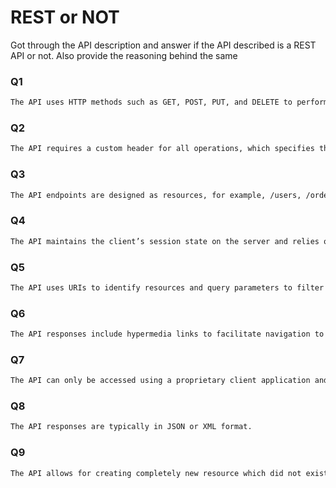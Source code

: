 # REST or NOT

Got through the API description and answer if the API described is a REST API or not. Also provide the reasoning behind the same
### Q1

```bash
The API uses HTTP methods such as GET, POST, PUT, and DELETE to perform CRUD (Create, Read, Update, Delete) operations
```

### Q2

```bash
The API requires a custom header for all operations, which specifies the type of operation (create, read, update, delete) to be performed.
```


### Q3

```bash
The API endpoints are designed as resources, for example, /users, /orders, /products.
```


### Q4

```bash
The API maintains the client’s session state on the server and relies on this state to process requests
```


### Q5

```bash
The API uses URIs to identify resources and query parameters to filter and sort these resources, for example, /users?age=30&sort=name.
```


### Q6

```bash
The API responses include hypermedia links to facilitate navigation to related resources.
```


### Q7

```bash
The API can only be accessed using a proprietary client application and network protocols and not through standard web browsers or HTTP clients.
```


### Q8

```bash
The API responses are typically in JSON or XML format.
```


### Q9

```bash
The API allows for creating completely new resource which did not exist earlier by making a PUT request to the resource’s URI.
```
